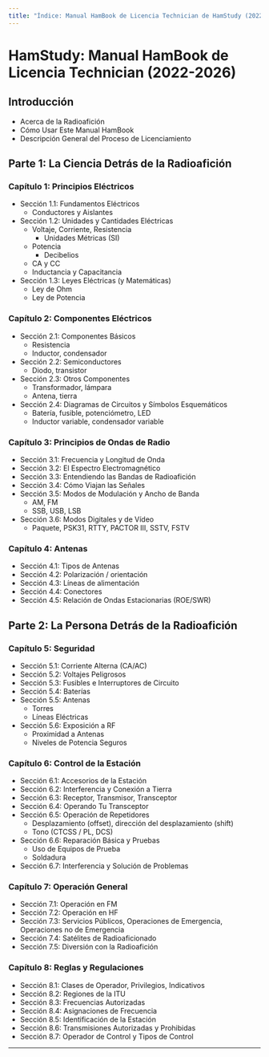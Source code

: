 ```yaml
---
title: "Índice: Manual HamBook de Licencia Technician de HamStudy (2022-2026)"
---
```


# HamStudy: Manual HamBook de Licencia Technician (2022-2026)

## Introducción
- Acerca de la Radioafición
- Cómo Usar Este Manual HamBook
- Descripción General del Proceso de Licenciamiento

## Parte 1: La Ciencia Detrás de la Radioafición

### Capítulo 1: Principios Eléctricos
- Sección 1.1: Fundamentos Eléctricos
  - Conductores y Aislantes
- Sección 1.2: Unidades y Cantidades Eléctricas
  - Voltaje, Corriente, Resistencia
    - Unidades Métricas (SI)
  - Potencia
    - Decibelios
  - CA y CC
  - Inductancia y Capacitancia
- Sección 1.3: Leyes Eléctricas (y Matemáticas)
  - Ley de Ohm
  - Ley de Potencia

### Capítulo 2: Componentes Eléctricos
- Sección 2.1: Componentes Básicos
  - Resistencia
  - Inductor, condensador
- Sección 2.2: Semiconductores
  - Diodo, transistor
- Sección 2.3: Otros Componentes
  - Transformador, lámpara
  - Antena, tierra
- Sección 2.4: Diagramas de Circuitos y Símbolos Esquemáticos
  - Batería, fusible, potenciómetro, LED
  - Inductor variable, condensador variable

### Capítulo 3: Principios de Ondas de Radio
- Sección 3.1: Frecuencia y Longitud de Onda
- Sección 3.2: El Espectro Electromagnético
- Sección 3.3: Entendiendo las Bandas de Radioafición
- Sección 3.4: Cómo Viajan las Señales
- Sección 3.5: Modos de Modulación y Ancho de Banda
  - AM, FM
  - SSB, USB, LSB
- Sección 3.6: Modos Digitales y de Vídeo
  - Paquete, PSK31, RTTY, PACTOR III, SSTV, FSTV

### Capítulo 4: Antenas
- Sección 4.1: Tipos de Antenas
- Sección 4.2: Polarización / orientación
- Sección 4.3: Líneas de alimentación
- Sección 4.4: Conectores
- Sección 4.5: Relación de Ondas Estacionarias (ROE/SWR)

## Parte 2: La Persona Detrás de la Radioafición

### Capítulo 5: Seguridad
- Sección 5.1: Corriente Alterna (CA/AC)
- Sección 5.2: Voltajes Peligrosos
- Sección 5.3: Fusibles e Interruptores de Circuito
- Sección 5.4: Baterías
- Sección 5.5: Antenas
  - Torres
  - Líneas Eléctricas
- Sección 5.6: Exposición a RF
  - Proximidad a Antenas
  - Niveles de Potencia Seguros

### Capítulo 6: Control de la Estación
- Sección 6.1: Accesorios de la Estación
- Sección 6.2: Interferencia y Conexión a Tierra
- Sección 6.3: Receptor, Transmisor, Transceptor
- Sección 6.4: Operando Tu Transceptor
- Sección 6.5: Operación de Repetidores
  - Desplazamiento (offset), dirección del desplazamiento (shift)
  - Tono (CTCSS / PL, DCS)
- Sección 6.6: Reparación Básica y Pruebas
  - Uso de Equipos de Prueba
  - Soldadura
- Sección 6.7: Interferencia y Solución de Problemas

### Capítulo 7: Operación General
- Sección 7.1: Operación en FM
- Sección 7.2: Operación en HF
- Sección 7.3: Servicios Públicos, Operaciones de Emergencia, Operaciones no de Emergencia
- Sección 7.4: Satélites de Radioaficionado
- Sección 7.5: Diversión con la Radioafición

### Capítulo 8: Reglas y Regulaciones
- Sección 8.1: Clases de Operador, Privilegios, Indicativos
- Sección 8.2: Regiones de la ITU
- Sección 8.3: Frecuencias Autorizadas
- Sección 8.4: Asignaciones de Frecuencia
- Sección 8.5: Identificación de la Estación
- Sección 8.6: Transmisiones Autorizadas y Prohibidas
- Sección 8.7: Operador de Control y Tipos de Control

------------
